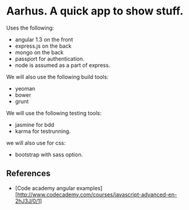 
# Aarhus. A quick app to show stuff. 

Uses the following:
- angular 1.3 on the front
- express.js on the back
- mongo on the back
- passport for authentication.
- node is assumed as a part of express.

We will also use the following build tools:
- yeoman
- bower
- grunt

We will use the following testing tools:
- jasmine for bdd
- karma for testrunning.

we will also use for css:
- bootstrap with sass option.

## References
- [Code academy angular examples][http://www.codecademy.com/courses/javascript-advanced-en-2hJ3J/0/1]




